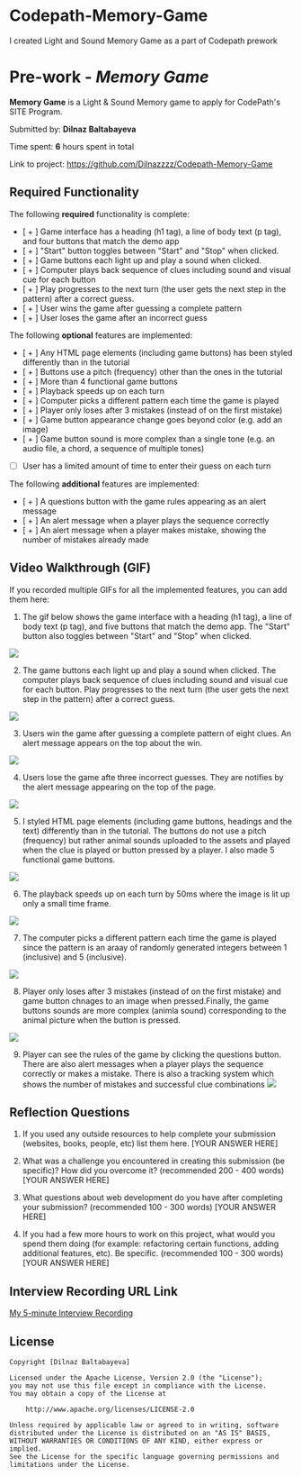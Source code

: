 # Codepath-Memory-Game
I created Light and Sound Memory Game as a part of Codepath prework

# Pre-work - *Memory Game*

**Memory Game** is a Light & Sound Memory game to apply for CodePath's SITE Program. 

Submitted by: **Dilnaz Baltabayeva**

Time spent: **6** hours spent in total

Link to project: https://github.com/Dilnazzzz/Codepath-Memory-Game

## Required Functionality

The following **required** functionality is complete:

* [ + ] Game interface has a heading (h1 tag), a line of body text (p tag), and four buttons that match the demo app
* [ + ] "Start" button toggles between "Start" and "Stop" when clicked. 
* [ + ] Game buttons each light up and play a sound when clicked. 
* [ + ] Computer plays back sequence of clues including sound and visual cue for each button
* [ + ] Play progresses to the next turn (the user gets the next step in the pattern) after a correct guess. 
* [ + ] User wins the game after guessing a complete pattern
* [ + ] User loses the game after an incorrect guess

The following **optional** features are implemented:

* [ + ] Any HTML page elements (including game buttons) has been styled differently than in the tutorial
* [ + ] Buttons use a pitch (frequency) other than the ones in the tutorial
* [ + ] More than 4 functional game buttons
* [ + ] Playback speeds up on each turn
* [ + ] Computer picks a different pattern each time the game is played
* [ + ] Player only loses after 3 mistakes (instead of on the first mistake)
* [ + ] Game button appearance change goes beyond color (e.g. add an image)
* [ + ] Game button sound is more complex than a single tone (e.g. an audio file, a chord, a sequence of multiple tones)
* [ ] User has a limited amount of time to enter their guess on each turn

The following **additional** features are implemented:

- [ + ] A questions button with the game rules appearing as an alert message
- [ + ] An alert message when a player plays the sequence correctly
- [ + ] An alert message when a player makes mistake, showing the number of mistakes already made 


## Video Walkthrough (GIF)

If you recorded multiple GIFs for all the implemented features, you can add them here:
1. The gif below shows the game interface with a heading (h1 tag), a line of body text (p tag), and five buttons that match the demo app. The "Start" button also toggles between "Start" and "Stop" when clicked.
 
![](https://i.imgur.com/6JDuQ8T.gif)

2. The game buttons each light up and play a sound when clicked. The computer plays back sequence of clues including sound and visual cue for each button. Play progresses to the next turn (the user gets the next step in the pattern) after a correct guess. 

![](https://i.imgur.com/3ohfFW7.gif)

3. Users win the game after guessing a complete pattern of eight clues. An alert message appears on the top about the win. 

![](https://i.imgur.com/pkP13Uk.gif)

4. Users lose the game afte three incorrect guesses. They are notifies by the alert message appearing on the top of the page. 

![](https://i.imgur.com/UvP2YDQ.gif)

5. I styled HTML page elements (including game buttons, headings and the text) differently than in the tutorial. The buttons do not use a pitch (frequency) but rather animal sounds uploaded to the assets and played when the clue is played or button pressed by a player. I also made 5 functional game buttons.

![](https://i.imgur.com/ZK5eLJK.gif)

6. The playback speeds up on each turn by 50ms where the image is lit up only a small time frame.

![](https://i.imgur.com/AQH3wtI.gif)

7. The computer picks a different pattern each time the game is played since the pattern is an araay of randomly generated integers between 1 (inclusive) and 5 (inclusive).

![](https://i.imgur.com/a4KT82h.gif)

8. Player only loses after 3 mistakes (instead of on the first mistake) and game button chnages to an image when pressed.Finally, the game buttons sounds are more complex (animla sound) corresponding to the animal picture when the button is pressed.

![](https://i.imgur.com/9TFsbfW.gif)

9. Player can see the rules of the game by clicking the questions button. There are also alert messages when a player plays the sequence correctly or makes a mistake. There is also a tracking system which shows the number of mistakes and successful clue combinations 
![](https://i.imgur.com/EElhe0N.gif)


## Reflection Questions
1. If you used any outside resources to help complete your submission (websites, books, people, etc) list them here. 
[YOUR ANSWER HERE]

2. What was a challenge you encountered in creating this submission (be specific)? How did you overcome it? (recommended 200 - 400 words) 
[YOUR ANSWER HERE]

3. What questions about web development do you have after completing your submission? (recommended 100 - 300 words) 
[YOUR ANSWER HERE]

4. If you had a few more hours to work on this project, what would you spend them doing (for example: refactoring certain functions, adding additional features, etc). Be specific. (recommended 100 - 300 words) 
[YOUR ANSWER HERE]



## Interview Recording URL Link

[My 5-minute Interview Recording](your-link-here)


## License

    Copyright [Dilnaz Baltabayeva]

    Licensed under the Apache License, Version 2.0 (the "License");
    you may not use this file except in compliance with the License.
    You may obtain a copy of the License at

        http://www.apache.org/licenses/LICENSE-2.0

    Unless required by applicable law or agreed to in writing, software
    distributed under the License is distributed on an "AS IS" BASIS,
    WITHOUT WARRANTIES OR CONDITIONS OF ANY KIND, either express or implied.
    See the License for the specific language governing permissions and
    limitations under the License.
